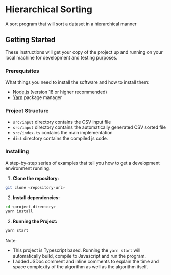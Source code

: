 # Hierarchical Sorting

A sort program that will sort a dataset in a hierarchical manner

## Getting Started

These instructions will get your copy of the project up and running on your local machine for development and testing purposes.

### Prerequisites

What things you need to install the software and how to install them:

- [Node.js](https://nodejs.org/) (version 18 or higher recommended)
- [Yarn](https://yarnpkg.com/) package manager

### Project Structure
- `src/input` directory contains the CSV input file
- `src/input` directory contains the automatically generated CSV sorted file
- `src/index.ts` contains the main implementation
- `dist` directory contains the compiled js code.

### Installing

A step-by-step series of examples that tell you how to get a development environment running.

1. **Clone the repository:**

```bash
git clone <repository-url>
```

2. **Install dependencies:**

```bash
cd <project-directory>
yarn install
```

2. **Running the Project:**

```bash
yarn start
```

Note: 
- This project is Typescript based. Running the `yarn start` will automatically build, compile to Javascript and run the program.
- I added JSDoc comment and inline comments to explain the time and space complexity of the algorithm as well as the algorithm itself.
